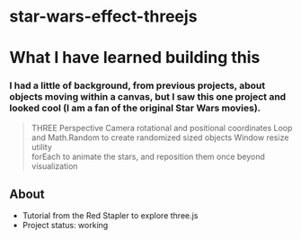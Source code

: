 # star-wars-effect-threejs

# What I have learned building this

### I had a little of background, from previous projects, about objects moving within a canvas, but I saw this one project and looked cool (I am a fan of the original Star Wars movies).


> THREE Perspective Camera rotational and positional coordinates
> Loop and Math.Random to create randomized sized objects
> Window resize utility  
> forEach to animate the stars, and reposition them once beyond visualization 





## About

* Tutorial from the Red Stapler to explore three.js 
* Project status: working


